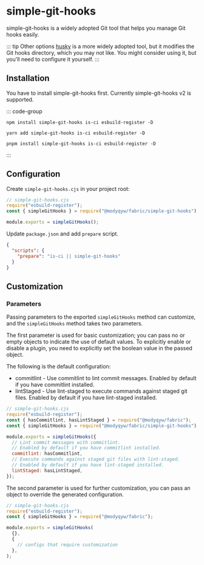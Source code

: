 # simple-git-hooks

simple-git-hooks is a widely adopted Git tool that helps you manage Git hooks easily.

::: tip Other options
[husky](https://typicode.github.io/husky/) is a more widely adopted tool, but it modifies the Git hooks directory, which you may not like. You might consider using it, but you'll need to configure it yourself.
:::

## Installation

You have to install simple-git-hooks first. Currently simple-git-hooks v2 is supported.

::: code-group

```shell [npm]
npm install simple-git-hooks is-ci esbuild-register -D
```

```shell [yarn]
yarn add simple-git-hooks is-ci esbuild-register -D
```

```shell [pnpm]
pnpm install simple-git-hooks is-ci esbuild-register -D
```

:::

## Configuration

Create `simple-git-hooks.cjs` in your project root:

```javascript
// simple-git-hooks.cjs
require("esbuild-register");
const { simpleGitHooks } = require("@modyqyw/fabric/simple-git-hooks");

module.exports = simpleGitHooks();
```

Update `package.json` and add `prepare` script.

```json
{
  "scripts": {
    "prepare": "is-ci || simple-git-hooks"
  }
}
```

## Customization

### Parameters

Passing parameters to the exported `simpleGitHooks` method can customize, and the `simpleGitHooks` method takes two parameters.

The first parameter is used for basic customization; you can pass no or empty objects to indicate the use of default values. To explicitly enable or disable a plugin, you need to explicitly set the boolean value in the passed object.

The following is the default configuration:

- commitlint - Use commitlint to lint commit messages. Enabled by default if you have commitlint installed.
- lintStaged - Use lint-staged to execute commands against staged git files. Enabled by default if you have lint-staged installed.

```javascript
// simple-git-hooks.cjs
require("esbuild-register");
const { hasCommitlint, hasLintStaged } = require("@modyqyw/fabric");
const { simpleGitHooks } = require("@modyqyw/fabric/simple-git-hooks");

module.exports = simpleGitHooks({
  // Lint commit messages with commitlint.
  // Enabled by default if you have commitlint installed.
  commitlint: hasCommitlint,
  // Execute commands against staged git files with lint-staged.
  // Enabled by default if you have lint-staged installed.
  lintStaged: hasLintStaged,
});
```

The second parameter is used for further customization, you can pass an object to override the generated configuration.

```javascript
// simple-git-hooks.cjs
require("esbuild-register");
const { simpleGitHooks } = require("@modyqyw/fabric");

module.exports = simpleGitHooks(
  {},
  {
    // configs that require customization
  },
);
```
